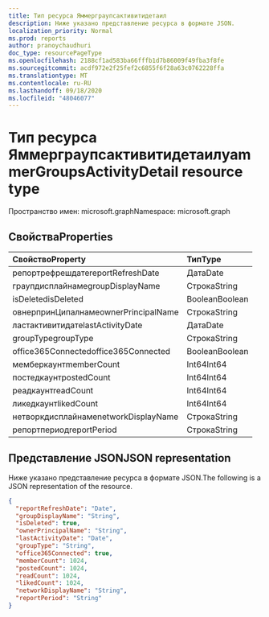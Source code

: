 ```yaml
---
title: Тип ресурса Яммерграупсактивитидетаил
description: Ниже указано представление ресурса в формате JSON.
localization_priority: Normal
ms.prod: reports
author: pranoychaudhuri
doc_type: resourcePageType
ms.openlocfilehash: 2188cf1ad583ba66fffb1d7b86009f49fba3f8fe
ms.sourcegitcommit: acdf972e2f25fef2c6855f6f28a63c0762228ffa
ms.translationtype: MT
ms.contentlocale: ru-RU
ms.lasthandoff: 09/18/2020
ms.locfileid: "48046077"
---
```

# <a name="yammergroupsactivitydetail-resource-type"></a><span data-ttu-id="7f2df-103">Тип ресурса Яммерграупсактивитидетаил</span><span class="sxs-lookup"><span data-stu-id="7f2df-103">yammerGroupsActivityDetail resource type</span></span>

<span data-ttu-id="7f2df-104">Пространство имен: microsoft.graph</span><span class="sxs-lookup"><span data-stu-id="7f2df-104">Namespace: microsoft.graph</span></span>

## <a name="properties"></a><span data-ttu-id="7f2df-105">Свойства</span><span class="sxs-lookup"><span data-stu-id="7f2df-105">Properties</span></span>

| <span data-ttu-id="7f2df-106">Свойство</span><span class="sxs-lookup"><span data-stu-id="7f2df-106">Property</span></span>           | <span data-ttu-id="7f2df-107">Тип</span><span class="sxs-lookup"><span data-stu-id="7f2df-107">Type</span></span>    |
| :----------------- | :------ |
| <span data-ttu-id="7f2df-108">репортрефрешдате</span><span class="sxs-lookup"><span data-stu-id="7f2df-108">reportRefreshDate</span></span>  | <span data-ttu-id="7f2df-109">Дата</span><span class="sxs-lookup"><span data-stu-id="7f2df-109">Date</span></span>    |
| <span data-ttu-id="7f2df-110">граупдисплайнаме</span><span class="sxs-lookup"><span data-stu-id="7f2df-110">groupDisplayName</span></span>   | <span data-ttu-id="7f2df-111">Строка</span><span class="sxs-lookup"><span data-stu-id="7f2df-111">String</span></span>  |
| <span data-ttu-id="7f2df-112">isDeleted</span><span class="sxs-lookup"><span data-stu-id="7f2df-112">isDeleted</span></span>          | <span data-ttu-id="7f2df-113">Boolean</span><span class="sxs-lookup"><span data-stu-id="7f2df-113">Boolean</span></span> |
| <span data-ttu-id="7f2df-114">овнерпринЦипалнаме</span><span class="sxs-lookup"><span data-stu-id="7f2df-114">ownerPrincipalName</span></span> | <span data-ttu-id="7f2df-115">Строка</span><span class="sxs-lookup"><span data-stu-id="7f2df-115">String</span></span>  |
| <span data-ttu-id="7f2df-116">ластактивитидате</span><span class="sxs-lookup"><span data-stu-id="7f2df-116">lastActivityDate</span></span>   | <span data-ttu-id="7f2df-117">Дата</span><span class="sxs-lookup"><span data-stu-id="7f2df-117">Date</span></span>    |
| <span data-ttu-id="7f2df-118">groupType</span><span class="sxs-lookup"><span data-stu-id="7f2df-118">groupType</span></span>          | <span data-ttu-id="7f2df-119">Строка</span><span class="sxs-lookup"><span data-stu-id="7f2df-119">String</span></span>  |
| <span data-ttu-id="7f2df-120">office365Connected</span><span class="sxs-lookup"><span data-stu-id="7f2df-120">office365Connected</span></span> | <span data-ttu-id="7f2df-121">Boolean</span><span class="sxs-lookup"><span data-stu-id="7f2df-121">Boolean</span></span> |
| <span data-ttu-id="7f2df-122">мемберкаунт</span><span class="sxs-lookup"><span data-stu-id="7f2df-122">memberCount</span></span>        | <span data-ttu-id="7f2df-123">Int64</span><span class="sxs-lookup"><span data-stu-id="7f2df-123">Int64</span></span>   |
| <span data-ttu-id="7f2df-124">постедкаунт</span><span class="sxs-lookup"><span data-stu-id="7f2df-124">postedCount</span></span>        | <span data-ttu-id="7f2df-125">Int64</span><span class="sxs-lookup"><span data-stu-id="7f2df-125">Int64</span></span>   |
| <span data-ttu-id="7f2df-126">реадкаунт</span><span class="sxs-lookup"><span data-stu-id="7f2df-126">readCount</span></span>          | <span data-ttu-id="7f2df-127">Int64</span><span class="sxs-lookup"><span data-stu-id="7f2df-127">Int64</span></span>   |
| <span data-ttu-id="7f2df-128">ликедкаунт</span><span class="sxs-lookup"><span data-stu-id="7f2df-128">likedCount</span></span>         | <span data-ttu-id="7f2df-129">Int64</span><span class="sxs-lookup"><span data-stu-id="7f2df-129">Int64</span></span>   |
| <span data-ttu-id="7f2df-130">нетворкдисплайнаме</span><span class="sxs-lookup"><span data-stu-id="7f2df-130">networkDisplayName</span></span> | <span data-ttu-id="7f2df-131">Строка</span><span class="sxs-lookup"><span data-stu-id="7f2df-131">String</span></span>  |
| <span data-ttu-id="7f2df-132">репортпериод</span><span class="sxs-lookup"><span data-stu-id="7f2df-132">reportPeriod</span></span>       | <span data-ttu-id="7f2df-133">Строка</span><span class="sxs-lookup"><span data-stu-id="7f2df-133">String</span></span>  |

## <a name="json-representation"></a><span data-ttu-id="7f2df-134">Представление JSON</span><span class="sxs-lookup"><span data-stu-id="7f2df-134">JSON representation</span></span>

<span data-ttu-id="7f2df-135">Ниже указано представление ресурса в формате JSON.</span><span class="sxs-lookup"><span data-stu-id="7f2df-135">The following is a JSON representation of the resource.</span></span>

<!-- {
  "blockType": "resource",
  "@odata.type": "microsoft.graph.yammerGroupsActivityDetail"
} -->

```json
{
  "reportRefreshDate": "Date", 
  "groupDisplayName": "String", 
  "isDeleted": true, 
  "ownerPrincipalName": "String", 
  "lastActivityDate": "Date", 
  "groupType": "String", 
  "office365Connected": true, 
  "memberCount": 1024, 
  "postedCount": 1024, 
  "readCount": 1024, 
  "likedCount": 1024,
  "networkDisplayName": "String",
  "reportPeriod": "String"
}
```


